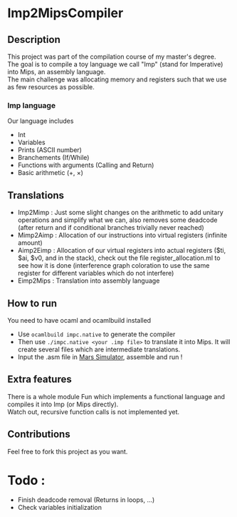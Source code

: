 # Imp2MipsCompiler

## Description

This project was part of the compilation course of my master's degree.  
The goal is to compile a toy language we call "Imp" (stand for Imperative) into Mips, an assembly language.  
The main challenge was allocating memory and registers such that we use as few resources as possible. 

### Imp language

Our language includes
- Int
- Variables
- Prints (ASCII number)
- Branchements (If/While)
- Functions with arguments (Calling and Return)
- Basic arithmetic (+, $\times$)

## Translations
- Imp2Mimp : Just some slight changes on the arithmetic to add unitary operations and simplify what we can, also removes some deadcode (after return and if conditional branches trivially never reached)
- Mimp2Aimp : Allocation of our instructions into virtual registers (infinite amount)
- Aimp2Eimp : Allocation of our virtual registers into actual registers ($ti, $ai, $v0, and in the stack), check out the file register_allocation.ml to see how it is done (interference graph coloration to use the same register for different variables which do not interfere)
- Eimp2Mips : Translation into assembly language

## How to run

You need to have ocaml and ocamlbuild installed
- Use `ocamlbuild impc.native` to generate the compiler
- Then use `./impc.native <your .imp file>` to translate it into Mips. It will create several files which are intermediate translations.
- Input the .asm file in [Mars Simulator](http://courses.missouristate.edu/KenVollmar/MARS/), assemble and run !

## Extra features

There is a whole module Fun which implements a functional language and compiles it into Imp (or Mips directly).  
Watch out, recursive function calls is not implemented yet.

## Contributions

Feel free to fork this project as you want.

# Todo :
- Finish deadcode removal (Returns in loops, ...)
- Check variables initialization
